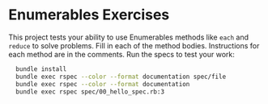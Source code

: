 # Enumerables Exercises

This project tests your ability to use Enumerables
methods like `each` and `reduce` to solve problems.
Fill in each of the method bodies. Instructions for each method are in the
comments.
Run the specs to test your work:

```bash
  bundle install
  bundle exec rspec --color --format documentation spec/file
  bundle exec rspec --color --format documentation
  bundle exec rspec spec/00_hello_spec.rb:3 
```
